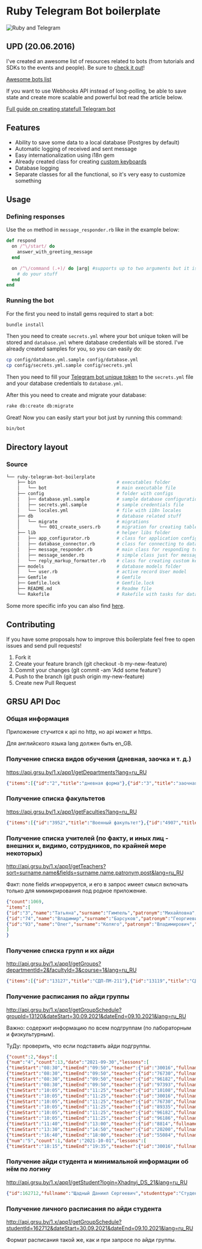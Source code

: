 # Ruby Telegram Bot boilerplate
![Ruby and Telegram](https://hsto.org/files/914/1c2/d17/9141c2d17d074b8d8758a955f7fd575a.png)

## UPD (20.06.2016)
I've created an awesome list of resources related to bots (from tutorials and SDKs to the events and people). Be sure to [check it out](https://github.com/BotCube/awesome-bots)!

[Awesome bots list](https://github.com/BotCube/awesome-bots)

If you want to use Webhooks API instead of long-polling, be able to save state and create more scalable and powerful bot read the article below.

[Full guide on creating statefull Telegram bot](https://botcube.co/blog/2017/02/04/full-guide-on-creating-telegram-bot-with-rails.html)

## Features
* Ability to save some data to a local database (Postgres by default)
* Automatic logging of received and sent message
* Easy internationalization using i18n gem
* Already created class for creating [custom keyboards](https://core.telegram.org/bots#keyboards)
* Database logging
* Separate classes for all the functional, so it's very easy to customize something

## Usage

### Defining responses

Use the `on` method in `message_responder.rb` like in the example below:

```ruby
def respond
  on /^\/start/ do
    answer_with_greeting_message
  end

  on /^\/command (.+)/ do |arg| #supports up to two arguments but it is easily extendable
    # do your stuff
  end
end
```

### Running the bot
For the first you need to install gems required to start a bot:

```sh
bundle install
```

Then you need to create `secrets.yml` where your bot unique token will be stored and `database.yml` where database credentials will be stored. I've already created samples for you, so you can easily do:

```sh
cp config/database.yml.sample config/database.yml
cp config/secrets.yml.sample config/secrets.yml
```

Then you need to fill your [Telegram bot unique token](https://core.telegram.org/bots#botfather) to the `secrets.yml` file and your database credentials to `database.yml`.

After this you need to create and migrate your database:

```sh
rake db:create db:migrate
```

Great! Now you can easily start your bot just by running this command:

```sh
bin/bot
```

## Directory layout

### Source

```sh
└── ruby-telegram-bot-boilerplate
    ├── bin                              # executables folder
    │   └── bot                          # main executable file
    ├── config                           # folder with configs
    │   ├── database.yml.sample          # sample database configuration
    │   ├── secrets.yml.sample           # sample credentials file
    │   └── locales.yml                  # file with i18n locales
    ├── db                               # database related stuff
    │   └── migrate                      # migrations
    │       └── 001_create_users.rb      # migration for creating table 'users'
    ├── lib                              # helper libs folder
    │   ├── app_configurator.rb          # class for application configuration
    │   ├── database_connector.rb        # class for connecting to database
    │   ├── message_responder.rb         # main class for responding to message
    │   ├── message_sender.rb            # simple class just for message sending
    │   └── reply_markup_formatter.rb    # class for creating custom keyboards
    ├── models                           # database models folder
    │   └── user.rb                      # active record User model
    ├── Gemfile                          # Gemfile
    ├── Gemfile.lock                     # Gemfile.lock
    ├── README.md                        # Readme file
    └── Rakefile                         # Rakefile with tasks for database management
```

Some more specific info you can also find [here](https://github.com/atipugin/telegram-bot-ruby).

## Contributing

If you have some proposals how to improve this boilerplate feel free to open issues and send pull requests!

1. Fork it
2. Create your feature branch (git checkout -b my-new-feature)
3. Commit your changes (git commit -am 'Add some feature')
4. Push to the branch (git push origin my-new-feature)
5. Create new Pull Request

## GRSU API Doc

### Общая информация

Приложение стучится к api по http, но api может и https.

Для английского языка lang должен быть en_GB.

### Получение списка видов обучения (дневная, заочка и т. д.)

https://api.grsu.by/1.x/app1/getDepartments?lang=ru_RU

```json
{"items":[{"id":"2","title":"дневная форма"},{"id":"3","title":"заочная форма"},{"id":"4","title":"вечерняя форма"},{"id":"5","title":"дистанционная форма"},{"id":"6","title":"соискательство"}]}
```

### Получение списка факультетов

https://api.grsu.by/1.x/app1/getFaculties?lang=ru_RU

```json
{"items":[{"id":"3952","title":"Военный факультет"},{"id":"4907","title":"Инженерно-строительный факультет"}]}
```

### Получение списка учителей (по факту, и иных лиц - внешних и, видимо, сотрудников, по крайней мере некоторых)

http://api.grsu.by/1.x/app1/getTeachers?sort=surname,name&fields=surname,name,patronym,post&lang=ru_RU

Факт: поле fields игнорируется, и его в запрос имеет смысл включать только для мимикрирования под родное приложение.

```json
{"count":1069,
"items":[
{"id":"3","name":"Татьяна","surname":"Гимпель","patronym":"Михайловна","post":"ст.пр.","phone":"","descr":"","email":"t.himpel@grsu.by","skype":""},
{"id":"74","name":"Владимир","surname":"Барсуков","patronym":"Георгиевич","post":"зав.каф.","phone":"","descr":"","email":"v.g.barsukov@grsu.by","skype":""},
{"id":"93","name":"Олег","surname":"Коляго","patronym":"Владимирович","post":"ст.пр.","phone":"","descr":"","email":"okaliaha@grsu.by","skype":""}
]
}
```

### Получение списка групп и их айди

http://api.grsu.by/1.x/app1/getGroups?departmentId=2&facultyId=3&course=1&lang=ru_RU

```json
{"items":[{"id":"13127","title":"СДП-ПМ-211"},{"id":"13119","title":"СДП-ПОИТ-211"},{"id":"13120","title":"СДП-ПОИТ-212"},{"id":"13121","title":"СДП-ПОИТ-213"}]}
```

### Получение расписания по айди группы

http://api.grsu.by/1.x/app1/getGroupSchedule?groupId=13120&dateStart=30.09.2021&dateEnd=09.10.2021&lang=ru_RU

Важно: содержит информацию по всем подгруппам (по лабораторным и физкультурным).

ТуДу: проверить, что если подставить айди подгруппы.
```json
{"count":2,"days":[
{"num":"4","count":13,"date":"2021-09-30","lessons":[
{"timeStart":"08:30","timeEnd":"09:50","teacher":{"id":"30016","fullname":"Флерко Александр Леонидович","post":"Старший преподаватель"},"label":"","type":"практ. зан.","title":"Физическая культура","address":"Захарова, 32","room":"Спортивный комплекс","subgroup":{"id":"13498","title":"СДР-ФаМИ-211.6.1"}},
{"timeStart":"08:30","timeEnd":"09:50","teacher":{"id":"76730","fullname":"Маклаков Виталий Анатольевич","post":"Доцент"},"label":"","type":"практ. зан.","title":"Физическая культура","address":"Захарова, 32","room":"Спортивный комплекс","subgroup":{"id":"13500","title":"СДР-ФаМИ-211.6.3"}},
{"timeStart":"08:30","timeEnd":"09:50","teacher":{"id":"96182","fullname":"Романчук Екатерина Викторовна","post":"Старший преподаватель"},"label":"","type":"практ. зан.","title":"Физическая культура","address":"Захарова, 32","room":"Спортивный комплекс","subgroup":{"id":"13507","title":"СДР-ФаМИ-211.6.11"}},
{"timeStart":"08:30","timeEnd":"09:50","teacher":{"id":"97393","fullname":"Кулешов Валерий Иванович","post":"Старший преподаватель"},"label":"","type":"практ. зан.","title":"Физическая культура","address":"Захарова, 32","room":"Спортивный комплекс","subgroup":{"id":"13502","title":"СДР-ФаМИ-211.6.5"}},
{"timeStart":"10:05","timeEnd":"11:25","teacher":{"id":"10108","fullname":"Иванов Виктор Александрович","post":"Старший преподаватель"},"label":"","type":"практ. зан.","title":"Физическая культура","address":"Захарова, 32","room":"Спортивный комплекс","subgroup":{"id":"13501","title":"СДР-ФаМИ-211.6.4"}},
{"timeStart":"10:05","timeEnd":"11:25","teacher":{"id":"30016","fullname":"Флерко Александр Леонидович","post":"Старший преподаватель"},"label":"","type":"практ. зан.","title":"Физическая культура","address":"Захарова, 32","room":"Спортивный комплекс","subgroup":{"id":"13499","title":"СДР-ФаМИ-211.6.2"}},
{"timeStart":"10:05","timeEnd":"11:25","teacher":{"id":"76730","fullname":"Маклаков Виталий Анатольевич","post":"Доцент"},"label":"","type":"практ. зан.","title":"Физическая культура","address":"Захарова, 32","room":"Спортивный комплекс","subgroup":{"id":"13505","title":"СДР-ФаМИ-211.6.8"}},
{"timeStart":"10:05","timeEnd":"11:25","teacher":{"id":"89335","fullname":"Тонкоблатова Ирина Викторовна","post":"Старший преподаватель"},"label":"","type":"практ. зан.","title":"Физическая культура","address":"Захарова, 32","room":"Спортивный комплекс","subgroup":{"id":"13503","title":"СДР-ФаМИ-211.6.6"}},
{"timeStart":"10:05","timeEnd":"11:25","teacher":{"id":"96182","fullname":"Романчук Екатерина Викторовна","post":"Старший преподаватель"},"label":"","type":"практ. зан.","title":"Физическая культура","address":"Захарова, 32","room":"Спортивный комплекс","subgroup":{"id":"13504","title":"СДР-ФаМИ-211.6.7"}},
{"timeStart":"10:05","timeEnd":"11:25","teacher":{"id":"96186","fullname":"Зенкевич Валентина Николаевна","post":"Преподаватель"},"label":"","type":"практ. зан.","title":"Физическая культура","address":"Захарова, 32","room":"Спортивный комплекс","subgroup":{"id":"13506","title":"СДР-ФаМИ-211.6.10"}},
{"timeStart":"11:40","timeEnd":"13:00","teacher":{"id":"8814","fullname":"Ливак Елена Николаевна","post":"Доцент"},"label":"начало в 12:00","type":"лек.","title":"Организация и функционир. компьют. систем  [начало в 12:00]","address":"","room":"Вебинар (Webex)","subgroup":{"id":"0","title":""}},
{"timeStart":"13:30","timeEnd":"14:50","teacher":{"id":"20200","fullname":"Карканица Анна Викторовна","post":"Доцент"},"label":"","type":"лек.","title":"Основы программной инженерии","address":"","room":"Вебинар (Discord)","subgroup":{"id":"0","title":""}},
{"timeStart":"16:40","timeEnd":"18:00","teacher":{"id":"55084","fullname":"Бич Наталья Николаевна","post":"Доцент"},"label":"","type":"практ. зан.","title":"Организация и функционир. компьют. систем","address":"БЛК, 5","room":"405","subgroup":{"id":"0","title":""}}]},
{"num":"5","count":1,"date":"2021-10-01","lessons":[
{"timeStart":"18:15","timeEnd":"19:35","teacher":{"id":"30016","fullname":"Флерко Александр Леонидович","post":"Старший преподаватель"},"label":"","type":"практ. зан.","title":"Физическая культура (легкая атлетика)","address":"Захарова, 32","room":"Спортивный комплекс","subgroup":{"id":"13600","title":"СДР-УН-211.6.1001"}}]}]}
```

### Получение айди студента и минимальной информации об нём по логину

http://api.grsu.by/1.x/app1/getStudent?login=Xhadnyj_DS_21&lang=ru_RU

```json
{"id":162712,"fullname":"Щадный Даниил Сергеевич","studenttype":"Студент","grouptitle":"СДП-ПОИТ-212","nzach":"2021-2133","k_sgryp":13120,"kvidstud":1}
```

### Получение личного расписания по айди студента

http://api.grsu.by/1.x/app1/getGroupSchedule?studentId=162712&dateStart=30.09.2021&dateEnd=09.10.2021&lang=ru_RU

Формат расписания такой же, как и при запросе по айди группы.
